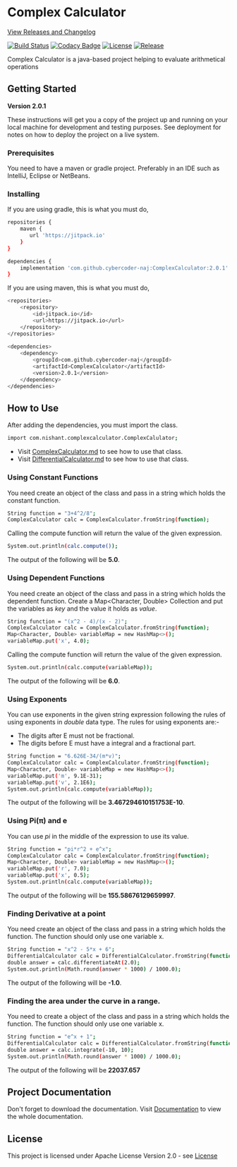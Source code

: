 # Complex Calculator

[View Releases and Changelog](https://github.com/cybercoder-naj/ComplexCalculator/releases)

[![Build Status](https://travis-ci.com/cybercoder-naj/ComplexCalculator.svg?branch=master)](https://travis-ci.com/cybercoder-naj/ComplexCalculator)
[![Codacy Badge](https://api.codacy.com/project/badge/Grade/af26fdcf65604ec0a73d907ba2b58f92)](https://app.codacy.com/manual/cybercoder-naj/ComplexCalculator?utm_source=github.com&utm_medium=referral&utm_content=cybercoder-naj/ComplexCalculator&utm_campaign=Badge_Grade_Dashboard)
[![License](https://img.shields.io/badge/License-Apache%202.0-blue.svg)](https://opensource.org/licenses/Apache-2.0)
[![Release](https://jitpack.io/v/cybercoder-naj/ComplexCalculator.svg)](https://jitpack.io/#cybercoder-naj/ComplexCalculator)

Complex Calculator is a java-based project helping to evaluate arithmetical operations

## Getting Started

**Version 2.0.1**

These instructions will get you a copy of the project up and running on your local machine for development and testing purposes. See deployment for notes on how to deploy the project on a live system.

### Prerequisites

You need to have a maven or gradle project. Preferably in an IDE such as IntelliJ, Eclipse or NetBeans.

### Installing

If you are using gradle, this is what you must do,

```bash
repositories {
    maven {
       url 'https://jitpack.io' 
    }
}

dependencies {
    implementation 'com.github.cybercoder-naj:ComplexCalculator:2.0.1'
}
```

If you are using maven, this is what you must do,

```bash
<repositories>
    <repository>
        <id>jitpack.io</id>
        <url>https://jitpack.io</url>
    </repository>
</repositories>
    
<dependencies>
    <dependency>
        <groupId>com.github.cybercoder-naj</groupId>
        <artifactId>ComplexCalculator</artifactId>
        <version>2.0.1</version>
    </dependency>
</dependencies>
```

## How to Use

After adding the dependencies, you must import the class.

```bash
import com.nishant.complexcalculator.ComplexCalulator;
```

 - Visit [ComplexCalculator.md](ComplexCalculator.md) to see how to use that class.
 - Visit [DifferentialCalculator.md](DifferentialCalculator.md) to see how to use that class.

### Using Constant Functions

You need create an object of the class and pass in a string which holds the constant function.
```bash
String function = "3+4^2/8";
ComplexCalculator calc = ComplexCalculator.fromString(function);
```
Calling the compute function will return the value of the given expression.
```bash
System.out.println(calc.compute());
```
The output of the following will be **5.0**.

### Using Dependent Functions

You need create an object of the class and pass in a string which holds the dependent function. Create a
Map<Character, Double> Collection and put the variables as _key_ and the value it holds as _value_. 
```bash
String function = "(x^2 - 4)/(x - 2)";
ComplexCalculator calc = ComplexCalculator.fromString(function);
Map<Character, Double> variableMap = new HashMap<>();
variableMap.put('x', 4.0);
```
Calling the compute function will return the value of the given expression.
```bash
System.out.println(calc.compute(variableMap));
```
The output of the following will be **6.0**.

### Using Exponents

You can use exponents in the given string expression following the rules of using exponents in _double_ data type.
The rules for using exponents are:-
* The digits after E must not be fractional.
* The digits before E must have a integral and a fractional part.
```bash
String function = "6.626E-34/(m*v)";
ComplexCalculator calc = ComplexCalculator.fromString(function);
Map<Character, Double> variableMap = new HashMap<>();
variableMap.put('m', 9.1E-31);
variableMap.put('v', 2.1E6);
System.out.println(calc.compute(variableMap));
```
The output of the following will be **3.467294610151753E-10**.

### Using Pi(π) and e

You can use _pi_ in the middle of the expression to use its value.
```bash
String function = "pi*r^2 + e^x";
ComplexCalculator calc = ComplexCalculator.fromString(function);
Map<Character, Double> variableMap = new HashMap<>();
variableMap.put('r', 7.0);
variableMap.put('x', 0.5);
System.out.println(calc.compute(variableMap));
```

The output of the following will be **155.58676129659997**.

### Finding Derivative at a point

You need create an object of the class and pass in a string which holds the function.
The function should only use one variable x. 

```bash
String function = "x^2 - 5*x + 6";
DifferentialCalculator calc = DifferentialCalculator.fromString(function);
double answer = calc.differentiateAt(2.0);
System.out.println(Math.round(answer * 1000) / 1000.0);
```
The output of the following will be **-1.0**.

### Finding the area under the curve in a range.

You need to create a object of the class and pass in a string which holds the function.
The function should only use one variable x.

```bash
String function = "e^x + 1";
DifferentialCalculator calc = DifferentialCalculator.fromString(function);
double answer = calc.integrate(-10, 10);
System.out.println(Math.round(answer * 1000) / 1000.0);
```
The output of the following will be **22037.657**

## Project Documentation

Don't forget to download the documentation. Visit [Documentation](https://javadoc.jitpack.io/com/github/cybercoder-naj/ComplexCalculator/2.0.1/javadoc) to view the whole documentation.

## License

This project is licensed under Apache License Version 2.0 - see [License](LICENSE)
